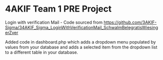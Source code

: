 # 4AKIF Team 1 PRE Project
Login with verification Mail - Code sourced from https://github.com/3AKIF-Sigma/34AKIF_Sigma_LoginWithVerificationMail_SchwalmBelegratisWiesingerZver

Added code in dashboard.php which adds a dropdown menu populated by values from your database and adds a selected item from the dropdown list to a different table in your database.
